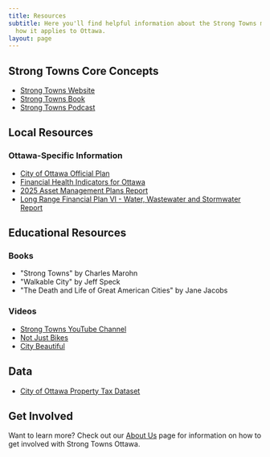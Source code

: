 ```yaml
---
title: Resources
subtitle: Here you'll find helpful information about the Strong Towns movement and
  how it applies to Ottawa.
layout: page
---
```


## Strong Towns Core Concepts

- [Strong Towns Website](https://www.strongtowns.org)
- [Strong Towns Book](https://www.strongtowns.org/book)
- [Strong Towns Podcast](https://www.strongtowns.org/podcast)

## Local Resources

### Ottawa-Specific Information
- [City of Ottawa Official Plan](https://ottawa.ca/en/planning-development-and-construction/official-plan-and-master-plans/official-plan)
- [Financial Health Indicators for Ottawa](https://docs.google.com/spreadsheets/d/1J6CH5JYFZsl4Zngk-pRwILsuG9hy4xF4afLwMWlhL4M/edit?gid=690082529#gid=690082529)
- [2025 Asset Management Plans Report](https://pub-ottawa.escribemeetings.com/filestream.ashx?DocumentId=241889)
- [Long Range Financial Plan VI - Water, Wastewater and Stormwater Report](https://pub-ottawa.escribemeetings.com/filestream.ashx?DocumentId=243503)

## Educational Resources

### Books
- "Strong Towns" by Charles Marohn
- "Walkable City" by Jeff Speck
- "The Death and Life of Great American Cities" by Jane Jacobs

### Videos
- [Strong Towns YouTube Channel](https://www.youtube.com/c/StrongTowns)
- [Not Just Bikes](https://www.youtube.com/c/NotJustBikes)
- [City Beautiful](https://www.youtube.com/c/CityBeautiful)

## Data
- [City of Ottawa Property Tax Dataset](https://drive.google.com/drive/folders/1juP1DgqI6rP3W2ozbHzlvsJFLUFxuZXF?usp=sharing)

## Get Involved

Want to learn more? Check out our [About Us](/about) page for information on how to get involved with Strong Towns Ottawa. 